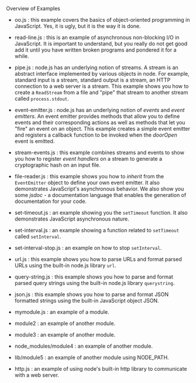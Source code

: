Overview of Examples

* oo.js : this example covers the basics of object-oriented
  programming in JavaScript. Yes, it is ugly, but it is the way it is
  done.
  
* read-line.js : this is an example of asynchronous non-blocking I/O
  in JavaScript. It is important to understand, but you really do not
  get good add it until you have written broken programs and pondered
  it for a while.
  
* pipe.js : node.js has an underlying notion of streams. A stream is
  an abstract interface implemented by various objects in node. For
  example, standard input is a stream, standard output is a stream, an
  HTTP connection to a web server is a stream. This example shows you
  how to create a `ReadStream` from a file and "pipe" that stream to
  another stream called `process.stdout`.
  
* event-emitter.js : node.js has an underlying notion of *events* and
  *event emitters*. An event emitter provides methods that allow you
  to define events and their corresponding actions as well as methods
  that let you "fire" an event on an object. This example creates a
  simple event emitter and registers a callback function to be invoked
  when the *doorOpen* event is emitted.

* stream-events.js : this example combines streams and events to show
  you how to register *event handlers* on a stream to generate a
  cryptographic hash on an input file.
  
* file-reader.js : this example shows you how to *inherit* from the
  `EventEmitter` object to define your own event emitter. It also
  demonstrates JavaScript's asynchronous behavior. We also show you
  some *jsdoc* - a documentation language that enables the generation
  of documentation for your code.
  
* set-timeout.js : an example showing you the `setTimeout`
  function. It also demonstrates JavaScript asynchronous nature.
  
* set-interval.js : an example showing a function related to
  `setTimeout` called `setInterval`.

* set-interval-stop.js : an example on how to stop `setInterval`.

* url.js : this example shows you how to parse URLs and format parsed
  URLs using the built-in node.js library `url`.

* query-string.js : this example shows you how to parse and format
  parsed query strings using the built-in node.js library
  `querystring`.

* json.js : this example shows you how to parse and format JSON
  formatted strings using the built-in JavaScript object JSON.

* mymodule.js : an example of a module.

* module2 : an example of another module.

* module3 : an example of another module.

* node_modules/module4 : an example of another module.

* lib/module5 : an example of another module using NODE_PATH.

* http.js : an example of using node's built-in http library to
  communicate with a web server.
